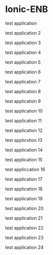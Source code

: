 # Ionic-ENB


test application

test application 2

test application 3

test application 4

test application 5

test application 6

test application 7

test application 8

test application 9

test application 10

test application 11

test application 12

test applicstion 13

test application 14

test application 15

test appliccation 16

test application 17

test application 18

test application 19

test application 20

test application 21

test application 22

test application 23

test application 24
